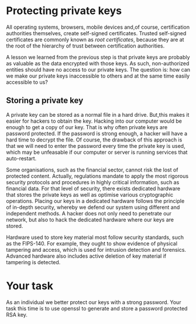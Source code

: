 # Protecting private keys

All operating systems, browsers, mobile devices and,of course, certification authorities themselves, create self-signed certificates. Trusted self-signed certificates are commonly known as *root certificates*, because they are at the root of the hierarchy of trust between certification authorities. 


A lesson we learned from the previous step is that private keys are probably as valuable as the data encrypted with those keys. As such, non-authorized entities should have no access to our private keys. The question is: how can we make our private keys inaccessible to others and at the same time easily accessible to us?

## Storing a private key 

A private key can be stored as a normal file in a hard drive. But,this makes it easier for hackers to obtain the key. Hacking into our computer would be enough to get a copy of our key. That is why often private keys are password protected. If the password is strong enough, a hacker will have a hard time to decrypt the file. Of course, the drawback of this approach is that we will need to enter the password every time the private key is used, which may be unfeasable if our computer or server is running services that auto-restart. 

Some organisations, such as the financial sector, cannot risk the lost of protected content. Actually, regulations mandate to apply the most rigorous security protocols and procedures in highly critical information, such as financial data. For that level of security, there exists dedicated hardware that stores the private keys as well as optimise various cryptographic operations. Placing our keys in a dedicated hardware follows the principle of in-depth security, whereby we defend our system using different and independent methods. A hacker does not only need to penetrate our network, but also to hack the dedicated hardware where our keys are stored. 

Hardware used to store key material most follow security standards, such as the FIPS-140. For example, they ought to show evidence of physical tampering and access, which is used for intrusion detection and forensics. Advanced hardware also includes active deletion of key material if tampering is detected.

# Your task

As an individual we better protect our keys with a strong password. Your task this time is to use openssl to generate and store a password protected RSA key. 